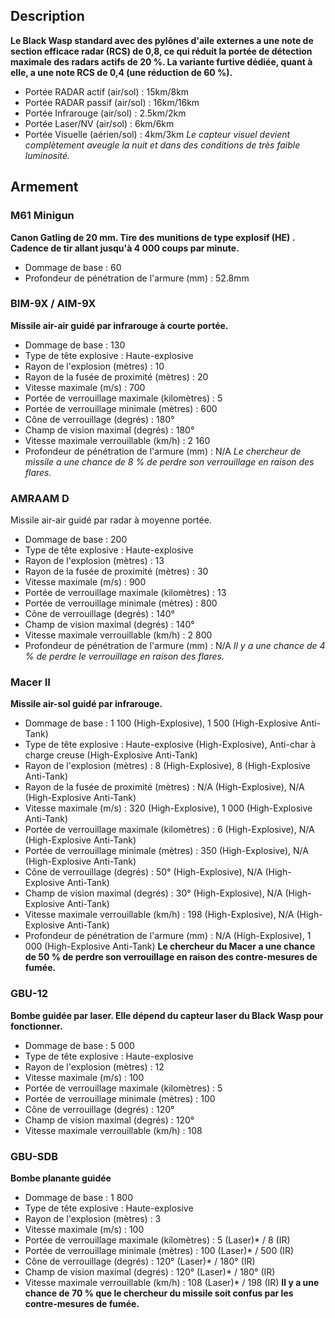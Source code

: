 ## Description
**Le Black Wasp standard avec des pylônes d'aile externes a une note de section efficace radar (RCS) de 0,8, ce qui réduit la portée de détection maximale des radars actifs de 20 %. La variante furtive dédiée, quant à elle, a une note RCS de 0,4 (une réduction de 60 %).**
* Portée RADAR actif (air/sol) : 15km/8km
* Portée RADAR passif (air/sol) : 16km/16km
* Portée Infrarouge (air/sol) : 2.5km/2km
* Portée Laser/NV (air/sol) : 6km/6km
* Portée Visuelle (aérien/sol) : 4km/3km
*Le capteur visuel devient complètement aveugle la nuit et dans des conditions de très faible luminosité.*

## Armement
### M61 Minigun
**Canon Gatling de 20 mm.  Tire des munitions de type explosif (HE) . Cadence de tir allant jusqu'à 4 000 coups par minute.**
* Dommage de base : 60
* Profondeur de pénétration de l'armure (mm) : 52.8mm
### BIM-9X / AIM-9X
**Missile air-air guidé par infrarouge à courte portée.**
* Dommage de base : 130
* Type de tête explosive : Haute-explosive
* Rayon de l'explosion (mètres) : 10
* Rayon de la fusée de proximité (mètres) : 20
* Vitesse maximale (m/s) : 700
* Portée de verrouillage maximale (kilomètres) : 5
* Portée de verrouillage minimale (mètres) : 600
* Cône de verrouillage (degrés) : 180°
* Champ de vision maximal (degrés) : 180°
* Vitesse maximale verrouillable (km/h) : 2 160
* Profondeur de pénétration de l'armure (mm) : N/A
*Le chercheur de missile a une chance de 8 % de perdre son verrouillage en raison des flares.*
### AMRAAM D
Missile air-air guidé par radar à moyenne portée.
* Dommage de base : 200
* Type de tête explosive : Haute-explosive
* Rayon de l'explosion (mètres) : 13
* Rayon de la fusée de proximité (mètres) : 30
* Vitesse maximale (m/s) : 900
* Portée de verrouillage maximale (kilomètres) : 13
* Portée de verrouillage minimale (mètres) : 800
* Cône de verrouillage (degrés) : 140°
* Champ de vision maximal (degrés) : 140°
* Vitesse maximale verrouillable (km/h) : 2 800
* Profondeur de pénétration de l'armure (mm) : N/A
*Il y a une chance de 4 % de perdre le verrouillage en raison des flares.*
### Macer II
**Missile air-sol guidé par infrarouge.**
* Dommage de base : 1 100 (High-Explosive), 1 500 (High-Explosive Anti-Tank)
* Type de tête explosive : Haute-explosive (High-Explosive), Anti-char à charge creuse (High-Explosive Anti-Tank)
* Rayon de l'explosion (mètres) : 8 (High-Explosive), 8 (High-Explosive Anti-Tank)
* Rayon de la fusée de proximité (mètres) : N/A (High-Explosive), N/A (High-Explosive Anti-Tank)
* Vitesse maximale (m/s) : 320 (High-Explosive), 1 000 (High-Explosive Anti-Tank)
* Portée de verrouillage maximale (kilomètres) : 6 (High-Explosive), N/A (High-Explosive Anti-Tank)
* Portée de verrouillage minimale (mètres) : 350 (High-Explosive), N/A (High-Explosive Anti-Tank)
* Cône de verrouillage (degrés) : 50° (High-Explosive), N/A (High-Explosive Anti-Tank)
* Champ de vision maximal (degrés) : 30° (High-Explosive), N/A (High-Explosive Anti-Tank)
* Vitesse maximale verrouillable (km/h) : 198 (High-Explosive), N/A (High-Explosive Anti-Tank)
* Profondeur de pénétration de l'armure (mm) : N/A (High-Explosive), 1 000 (High-Explosive Anti-Tank)
**Le chercheur du Macer a une chance de 50 % de perdre son verrouillage en raison des contre-mesures de fumée.**
### GBU-12
**Bombe guidée par laser. Elle dépend du capteur laser du Black Wasp pour fonctionner.**
* Dommage de base : 5 000
* Type de tête explosive : Haute-explosive
* Rayon de l'explosion (mètres) : 12
* Vitesse maximale (m/s) : 100
* Portée de verrouillage maximale (kilomètres) : 5
* Portée de verrouillage minimale (mètres) : 100
* Cône de verrouillage (degrés) : 120°
* Champ de vision maximal (degrés) : 120°
* Vitesse maximale verrouillable (km/h) : 108
### GBU-SDB
**Bombe planante guidée**
* Dommage de base : 1 800
* Type de tête explosive : Haute-explosive
* Rayon de l'explosion (mètres) : 3
* Vitesse maximale (m/s) : 100
* Portée de verrouillage maximale (kilomètres) : 5 (Laser)* / 8 (IR)
* Portée de verrouillage minimale (mètres) : 100 (Laser)* / 500 (IR)
* Cône de verrouillage (degrés) : 120° (Laser)* / 180° (IR)
* Champ de vision maximal (degrés) : 120° (Laser)* / 180° (IR)
* Vitesse maximale verrouillable (km/h) : 108 (Laser)* / 198 (IR)
**Il y a une chance de 70 % que le chercheur du missile soit confus par les contre-mesures de fumée.**
